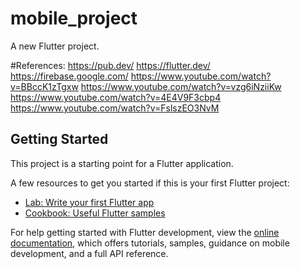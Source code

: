 # mobile_project
A new Flutter project.

#References:
https://pub.dev/
https://flutter.dev/
https://firebase.google.com/
https://www.youtube.com/watch?v=BBccK1zTgxw
https://www.youtube.com/watch?v=vzg6iNziiKw
https://www.youtube.com/watch?v=4E4V9F3cbp4
https://www.youtube.com/watch?v=FslszEO3NvM


## Getting Started

This project is a starting point for a Flutter application.

A few resources to get you started if this is your first Flutter project:

- [Lab: Write your first Flutter app](https://docs.flutter.dev/get-started/codelab)
- [Cookbook: Useful Flutter samples](https://docs.flutter.dev/cookbook)

For help getting started with Flutter development, view the
[online documentation](https://docs.flutter.dev/), which offers tutorials,
samples, guidance on mobile development, and a full API reference.
